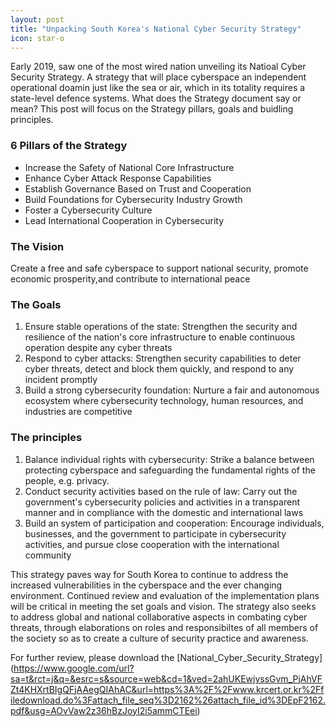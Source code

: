 ```yaml
---
layout: post
title: "Unpacking South Korea's National Cyber Security Strategy"
icon: star-o
---
```


Early 2019, saw one of the most wired nation unveiling its Natioal Cyber Security Strategy. 
A strategy that will place cyberspace an independent operational doamin just like the sea or air,
which in its totality requires a state-level defence systems. What does the Strategy document say or mean?
This post will focus on the Strategy pillars, goals and buidling principles.

### 6 Pillars of the Strategy
* Increase the Safety of National Core Infrastructure
* Enhance Cyber Attack Response Capabilities
* Establish Governance Based on Trust and Cooperation
* Build Foundations for Cybersecurity Industry Growth
* Foster a Cybersecurity Culture
* Lead International Cooperation in Cybersecurity

### The Vision
Create a free and safe cyberspace to support national security,
promote economic prosperity,and contribute to international peace

### The Goals
1. Ensure stable operations of the state: Strengthen the
security and resilience of the nation's core infrastructure to
enable continuous operation despite any cyber threats
2. Respond to cyber attacks: Strengthen security capabilities
to deter cyber threats, detect and block them quickly, and
respond to any incident promptly
3. Build a strong cybersecurity foundation: Nurture a fair and
autonomous ecosystem where cybersecurity technology,
human resources, and industries are competitive

### The principles
1. Balance individual rights with cybersecurity: Strike a
balance between protecting cyberspace and safeguarding the
fundamental rights of the people, e.g. privacy.
2. Conduct security activities based on the rule of law:
Carry out the government's cybersecurity policies and
activities in a transparent manner and in compliance with the
domestic and international laws
3. Build an system of participation and cooperation:
Encourage individuals, businesses, and the government
to participate in cybersecurity activities, and pursue close
cooperation with the international community

This strategy paves way for South Korea to continue to address the increased vulnerabilities in the cyberspace
and the ever changing environment. Continued review and evaluation of the implementation plans will be critical
in meeting the set goals and vision. The strategy also seeks to address global and national collaborative aspects
in combating cyber threats, through elaborations on roles and responsibiltes of all members of the society so as to create
a culture of security practice and awareness.

For further review, please download the [National_Cyber_Security_Strategy] (https://www.google.com/url?sa=t&rct=j&q=&esrc=s&source=web&cd=1&ved=2ahUKEwjvssGvm_PjAhVFZt4KHXrtBIgQFjAAegQIAhAC&url=https%3A%2F%2Fwww.krcert.or.kr%2Ffiledownload.do%3Fattach_file_seq%3D2162%26attach_file_id%3DEpF2162.pdf&usg=AOvVaw2z36hBzJoyI2i5ammCTEei)
